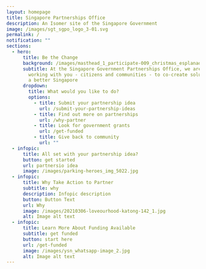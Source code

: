 ```yaml
---
layout: homepage
title: Singapore Partnerships Office
description: An Isomer site of the Singapore Government
image: /images/sgt_sgpo_logo_3-01.svg
permalink: /
notification: ""
sections:
  - hero:
      title: Be the Change
      background: /images/masthead_1_participate-009_christmas_esplanadewaterfront.jpg
      subtitle: At the Singapore Government Partnerships Office, we are dedicated to
        working with you - citizens and communities - to co-create solutions for
        a better Singapore
      dropdown:
        title: What would you like to do?
        options:
          - title: Submit your partnership idea
            url: /submit-your-partnership-ideas
          - title: Find out more on partnerships
            url: /why-partner
          - title: Look for government grants
            url: /get-funded
          - title: Give back to community
            url: ""
  - infopic:
      title: All set with your partnership idea?
      button: get started
      url: partnersio idea
      image: /images/parking-heroes_img_5022.jpg
  - infopic:
      title: Why Take Action to Partner
      subtitle: why
      description: Infopic description
      button: Button Text
      url: Why
      image: /images/20210306-loveourhood-katong-142_1.jpg
      alt: Image alt text
  - infopic:
      title: Learn More About Funding Available
      subtitle: get funded
      button: start here
      url: /get-funded
      image: /images/ysn_whatsapp-image_2.jpg
      alt: Image alt text
---
```

